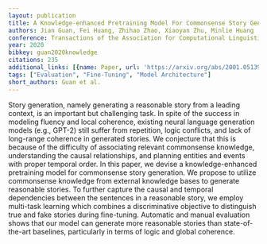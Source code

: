 ```yaml
---
layout: publication
title: A Knowledge-enhanced Pretraining Model For Commonsense Story Generation
authors: Jian Guan, Fei Huang, Zhihao Zhao, Xiaoyan Zhu, Minlie Huang
conference: Transactions of the Association for Computational Linguistics
year: 2020
bibkey: guan2020knowledge
citations: 235
additional_links: [{name: Paper, url: 'https://arxiv.org/abs/2001.05139'}]
tags: ["Evaluation", "Fine-Tuning", "Model Architecture"]
short_authors: Guan et al.
---
```

Story generation, namely generating a reasonable story from a leading
context, is an important but challenging task. In spite of the success in
modeling fluency and local coherence, existing neural language generation
models (e.g., GPT-2) still suffer from repetition, logic conflicts, and lack of
long-range coherence in generated stories. We conjecture that this is because
of the difficulty of associating relevant commonsense knowledge, understanding
the causal relationships, and planning entities and events with proper temporal
order. In this paper, we devise a knowledge-enhanced pretraining model for
commonsense story generation. We propose to utilize commonsense knowledge from
external knowledge bases to generate reasonable stories. To further capture the
causal and temporal dependencies between the sentences in a reasonable story,
we employ multi-task learning which combines a discriminative objective to
distinguish true and fake stories during fine-tuning. Automatic and manual
evaluation shows that our model can generate more reasonable stories than
state-of-the-art baselines, particularly in terms of logic and global
coherence.
